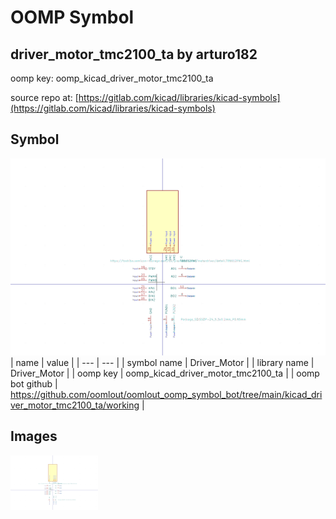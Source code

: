 # OOMP Symbol  
## driver_motor_tmc2100_ta  by arturo182  
  
oomp key: oomp_kicad_driver_motor_tmc2100_ta  
  
source repo at: [https://gitlab.com/kicad/libraries/kicad-symbols](https://gitlab.com/kicad/libraries/kicad-symbols)  
## Symbol  
  
[![working.png](working_600.png)](working.png)  
| name | value | 
| --- | --- | 
| symbol name | Driver_Motor | 
| library name | Driver_Motor | 
| oomp key | oomp_kicad_driver_motor_tmc2100_ta | 
| oomp bot github | https://github.com/oomlout/oomlout_oomp_symbol_bot/tree/main/kicad_driver_motor_tmc2100_ta/working | 
## Images  
  
[![working.png](working_140.png)](working.png)  
